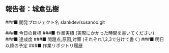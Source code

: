 報告者：城倉弘樹
---------------------------------------------------------------------------
###■ 開発プロジェクト名
 slankdev/susanoo.git


###■ 今日の目標
###■ 作業実績 (実際にかかった時間を書いてください)
###■ 達成度
###■ 問題点,原因,対策 (それぞれ1,2,3で分けて書く)
###■ 明日以降の予定
###■ 作業リポジトリ履歴
